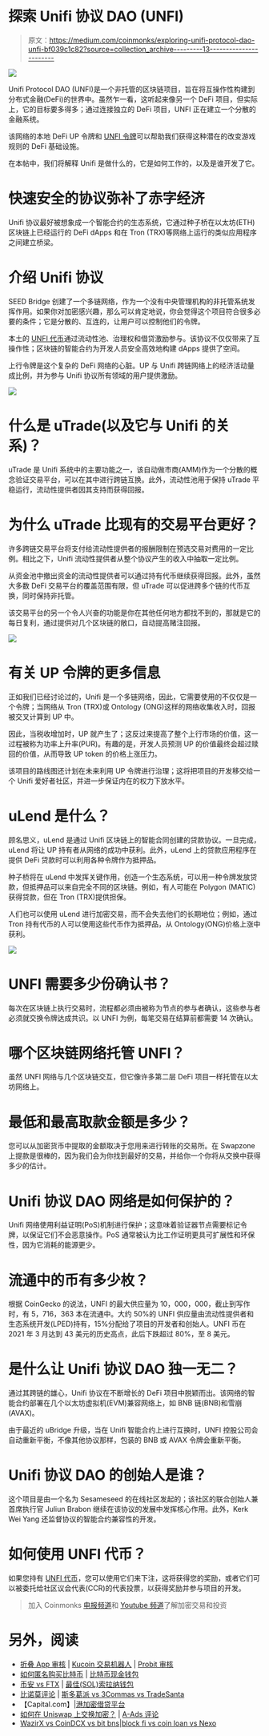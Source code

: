 # 探索 Unifi 协议 DAO (UNFI)

> 原文：<https://medium.com/coinmonks/exploring-unifi-protocol-dao-unfi-bf039c1c82?source=collection_archive---------13----------------------->

![](img/e9791e2e34a82c3d641ac1d42d58c9ac.png)

Unifi Protocol DAO (UNFI)是一个非托管的区块链项目，旨在将互操作性构建到分布式金融(DeFi)的世界中。虽然乍一看，这听起来像另一个 DeFi 项目，但实际上，它的目标要多得多；通过连接独立的 DeFi 项目，UNFI 正在建立一个分散的金融系统。

该网络的本地 DeFi UP 令牌和 [UNFI 令牌](https://swapzone.io/currencies/unifi-protocol-dao)可以帮助我们获得这种潜在的改变游戏规则的 DeFi 基础设施。

在本帖中，我们将解释 Unifi 是做什么的，它是如何工作的，以及是谁开发了它。

# 快速安全的协议弥补了赤字经济

Unifi 协议最好被想象成一个智能合约的生态系统，它通过种子桥在以太坊(ETH)区块链上已经运行的 DeFi dApps 和在 Tron (TRX)等网络上运行的类似应用程序之间建立桥梁。

# 介绍 Unifi 协议

SEED Bridge 创建了一个多链网络，作为一个没有中央管理机构的非托管系统发挥作用。如果你对加密感兴趣，那么可以肯定地说，你会觉得这个项目符合很多必要的条件；它是分散的、互连的，让用户可以控制他们的令牌。

本土的 [UNFI 代币](https://swapzone.io/currencies/unifi-protocol-dao)通过流动性池、治理权和借贷激励参与。该协议不仅仅带来了互操作性；区块链的智能合约为开发人员安全高效地构建 dApps 提供了空间。

上行令牌是这个复杂的 DeFi 网络的心脏。UP 与 Unifi 跨链网络上的经济活动量成比例，并为参与 Unifi 协议所有领域的用户提供激励。

![](img/d9eb289dcba2ab786e17d62ee8db81fa.png)

# 什么是 uTrade(以及它与 Unifi 的关系)？

uTrade 是 Unifi 系统中的主要功能之一，该自动做市商(AMM)作为一个分散的概念验证交易平台，可以在其中进行跨链互换。此外，流动性池用于保持 uTrade 平稳运行，流动性提供者因其支持而获得回报。

# 为什么 uTrade 比现有的交易平台更好？

许多跨链交易平台将支付给流动性提供者的报酬限制在预选交易对费用的一定比例。相比之下，Unifi 流动性提供者从整个协议产生的收入中抽取一定比例。

从资金池中撤出资金的流动性提供者可以通过持有代币继续获得回报。此外，虽然大多数 DeFi 交易平台的覆盖范围有限，但 uTrade 可以促进跨多个链的代币互换，同时保持非托管。

该交易平台的另一个令人兴奋的功能是你在其他任何地方都找不到的，那就是它的每日复利，通过提供对几个区块链的敞口，自动提高赌注回报。

![](img/d2482562c62f4e72e13eb511aea67331.png)

# 有关 UP 令牌的更多信息

正如我们已经讨论过的，Unifi 是一个多链网络，因此，它需要使用的不仅仅是一个令牌；当网络从 Tron (TRX)或 Ontology (ONG)这样的网络收集收入时，回报被交叉计算到 UP 中。

因此，当税收增加时，UP 就产生了；这反过来提高了整个上行市场的价值，这一过程被称为功率上升率(PUR)。有趣的是，开发人员预测 UP 的价值最终会超过赎回的价值，从而导致 UP token 的价格上涨压力。

该项目的路线图还计划在未来利用 UP 令牌进行治理；这将把项目的开发移交给一个 Unifi 爱好者社区，并进一步保证内在的权力下放水平。

# uLend 是什么？

顾名思义，uLend 是通过 Unifi 区块链上的智能合同创建的贷款协议。一旦完成，uLend 将让 UP 持有者从网络的成功中获利。此外，uLend 上的贷款应用程序在提供 DeFi 贷款时可以利用各种令牌作为抵押品。

种子桥将在 uLend 中发挥关键作用，创造一个生态系统，可以用一种令牌发放贷款，但抵押品可以来自完全不同的区块链。例如，有人可能在 Polygon (MATIC)获得贷款，但在 Tron (TRX)提供担保。

人们也可以使用 uLend 进行加密交易，而不会失去他们的长期地位；例如，通过 Tron 持有代币的人可以使用这些代币作为抵押品，从 Ontology(ONG)价格上涨中获利。

![](img/309e138e3f50f0811fb30ee5e3b83053.png)

# UNFI 需要多少份确认书？

每次在区块链上执行交易时，流程都必须由被称为节点的参与者确认，这些参与者必须就交换令牌达成共识。以 UNFI 为例，每笔交易在结算前都需要 14 次确认。

# 哪个区块链网络托管 UNFI？

虽然 UNFI 网络与几个区块链交互，但它像许多第二层 DeFi 项目一样托管在以太坊网络上。

# 最低和最高取款金额是多少？

您可以从加密货币中提取的金额取决于您用来进行转账的交易所。在 Swapzone 上提款是很棒的，因为我们会为你找到最好的交易，并给你一个你将从交换中获得多少的估计。

# Unifi 协议 DAO 网络是如何保护的？

Unifi 网络使用利益证明(PoS)机制进行保护；这意味着验证器节点需要标记令牌，以保证它们不会恶意操作。PoS 通常被认为比工作证明更具可扩展性和环保性，因为它消耗的能源更少。

# 流通中的币有多少枚？

根据 CoinGecko 的说法，UNFI 的最大供应量为 10，000，000，截止到写作时，有 5，716，363 本在流通中。大约 50%的 UNFI 供应量由流动性提供者和生态系统开发(LPED)持有，15%分配给了项目的开发者和创始人。UNFI 币在 2021 年 3 月达到 43 美元的历史高点，此后下跌超过 80%，至 8 美元。

# 是什么让 Unifi 协议 DAO 独一无二？

通过其跨链的雄心，Unifi 协议在不断增长的 DeFi 项目中脱颖而出。该网络的智能合约部署在几个以太坊虚拟机(EVM)兼容网络上，如 BNB 链(BNB)和雪崩(AVAX)。

由于最近的 uBridge 升级，当在 Unifi 智能合约上进行互换时，UNFI 控股公司会自动重新平衡，不像其他协议那样，包装的 BNB 或 AVAX 令牌会重新平衡。

# Unifi 协议 DAO 的创始人是谁？

这个项目是由一个名为 Sesameseed 的在线社区发起的；该社区的联合创始人兼首席执行官 Juliun Brabon 继续在该协议的发展中发挥核心作用。此外，Kerk Wei Yang 还监督协议的智能合约兼容性的开发。

# 如何使用 UNFI 代币？

如果您持有 [UNFI 代币](https://swapzone.io/currencies/unifi-protocol-dao)，您可以使用它们来下注，这将获得您的奖励，或者它们可以被委托给社区议会代表(CCR)的代表投票，以获得奖励并参与项目的开发。

> 加入 Coinmonks [电报频道](https://t.me/coincodecap)和 [Youtube 频道](https://www.youtube.com/c/coinmonks/videos)了解加密交易和投资

# 另外，阅读

*   [折叠 App 审核](https://coincodecap.com/fold-app-review) | [Kucoin 交易机器人](/coinmonks/kucoin-trading-bot-automate-your-trades-8cf0ca2138e0) | [Probit 审核](https://coincodecap.com/probit-review)
*   [如何匿名购买比特币](https://coincodecap.com/buy-bitcoin-anonymously) | [比特币现金钱包](https://coincodecap.com/bitcoin-cash-wallets)
*   [币安 vs FTX](https://coincodecap.com/binance-vs-ftx) | [最佳(SOL)索拉纳钱包](https://coincodecap.com/solana-wallets)
*   [比诺莫评论](https://coincodecap.com/binomo-review) | [斯多葛派 vs 3Commas vs TradeSanta](https://coincodecap.com/stoic-vs-3commas-vs-tradesanta)
*   【Capital.com】|[港加密借贷平台](https://coincodecap.com/crypto-lending-hong-kong)
*   [如何在 Uniswap 上交换加密？](https://coincodecap.com/swap-crypto-on-uniswap) | [A-Ads 评论](https://coincodecap.com/a-ads-review)
*   [WazirX vs CoinDCX vs bit bns](/coinmonks/wazirx-vs-coindcx-vs-bitbns-149f4f19a2f1)|[block fi vs coin loan vs Nexo](/coinmonks/blockfi-vs-coinloan-vs-nexo-cb624635230d)